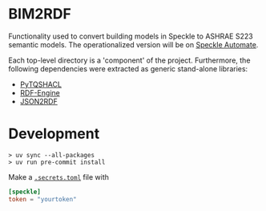 # BIM2RDF

Functionality used to convert building models in Speckle to ASHRAE S223 semantic models.
The operationalized version will be on [Speckle Automate](https://www.speckle.systems/product/automate).

Each top-level directory is a 'component' of the project.
Furthermore, the following dependencies were extracted as
generic stand-alone libraries:
* [PyTQSHACL](https://github.com/pnnl/pytqshacl/)
* [RDF-Engine](https://github.com/pnnl/rdf-engine/)
* [JSON2RDF](https://github.com/pnnl/json2rdf/)


# Development

```
> uv sync --all-packages
> uv run pre-commit install
```
Make a [`.secrets.toml`](./.secrets.toml) file with
```toml
[speckle]
token = "yourtoken"
```
